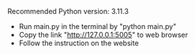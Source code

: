 Recommended Python version: 3.11.3

- Run main.py in the terminal by "python main.py"
- Copy the link "http://127.0.0.1:5005" to web browser
- Follow the instruction on the website